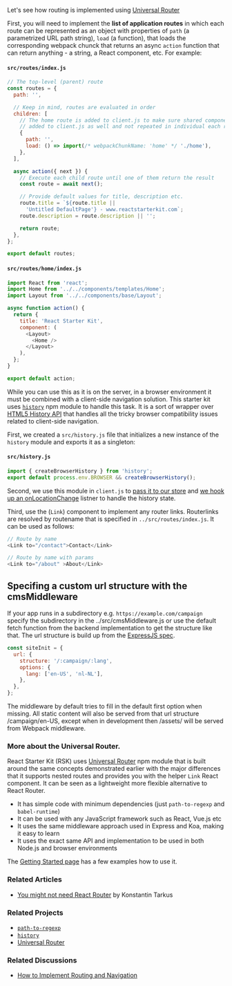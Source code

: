 Let's see how routing is implemented using [Universal Router](https://github.com/kriasoft/universal-router)

First, you will need to implement the **list of application routes** in which each route can be
represented as an object with properties of `path` (a parametrized URL path string), `load`
(a function), that loads the corresponding webpack chunck that returns an async `action` function
that can return anything - a string, a React component, etc. For example:

#### `src/routes/index.js`

```js static
// The top-level (parent) route
const routes = {
  path: '',

  // Keep in mind, routes are evaluated in order
  children: [
    // The home route is added to client.js to make sure shared components are
    // added to client.js as well and not repeated in individual each route chunk.
    {
      path: '',
      load: () => import(/* webpackChunkName: 'home' */ './home'),
    },
  ],

  async action({ next }) {
    // Execute each child route until one of them return the result
    const route = await next();

    // Provide default values for title, description etc.
    route.title = `${route.title ||
      'Untitled DefaultPage'} - www.reactstarterkit.com`;
    route.description = route.description || '';

    return route;
  },
};

export default routes;
```

#### `src/routes/home/index.js`

```js static
import React from 'react';
import Home from '../../components/templates/Home';
import Layout from '../../components/base/Layout';

async function action() {
  return {
    title: 'React Starter Kit',
    component: (
      <Layout>
        <Home />
      </Layout>
    ),
  };
}

export default action;
```

While you can use this as it is on the server, in a browser environment it must be combined with a
client-side navigation solution. This starter kit uses [`history`](https://github.com/ReactTraining/history)
npm module to handle this task. It is a sort of wrapper over
[HTML5 History API](https://developer.mozilla.org/docs/Web/API/History_API) that
handles all the tricky browser compatibility issues related to client-side navigation.

First, we created a `src/history.js` file that initializes a new instance of the `history` module
and exports it as a singleton:

#### `src/history.js`

```js static
import { createBrowserHistory } from 'history';
export default process.env.BROWSER && createBrowserHistory();
```

Second, we use this module in `client.js` to [pass it to our store](../src/client.js#L41) and
[we hook up an onLocationChange](../src/client.js#L156) listner to handle the history state.

Third, use the (`Link`) component to implement any router links. Routerlinks are resolved by
routename that is specified in `../src/routes/index.js`. It can be used as follows:

```js static
// Route by name
<Link to="/contact">Contact</Link>

// Route by name with params
<Link to="/about" >About</Link>
```

## Specifing a custom url structure with the cmsMiddleware

If your app runs in a subdirectory e.g. `https://example.com/campaign` specify the subdirectory
in the ../src/cmsMiddleware.js or use the default fetch function from the backend implementation to get the
structure like that. The url structure is build up from the [ExpressJS spec](http://expressjs.com/en/api.html).

```js static
const siteInit = {
  url: {
    structure: '/:campaign/:lang',
    options: {
      lang: ['en-US', 'nl-NL'],
    },
  },
};
```

The middleware by default tries to fill in the default first option when missing.
All static content will also be served from that url structure /campaign/en-US,
except when in development then /assets/ will be served from Webpack middleware.

### More about the Universal Router.

React Starter Kit (RSK) uses [Universal Router](https://github.com/kriasoft/universal-router) npm
module that is built around the same concepts demonstrated earlier with the major differences that
it supports nested routes and provides you with the helper `Link` React component. It can be seen as
a lightweight more flexible alternative to React Router.

- It has simple code with minimum dependencies (just `path-to-regexp` and `babel-runtime`)
- It can be used with any JavaScript framework such as React, Vue.js etc
- It uses the same middleware approach used in Express and Koa, making it easy to learn
- It uses the exact same API and implementation to be used in both Node.js and browser environments

The [Getting Started page](https://github.com/kriasoft/universal-router/blob/master/docs/getting-started.md)
has a few examples how to use it.

### Related Articles

- [You might not need React Router](https://medium.freecodecamp.com/you-might-not-need-react-router-38673620f3d) by Konstantin Tarkus

### Related Projects

- [`path-to-regexp`](https://github.com/pillarjs/path-to-regexp)
- [`history`](https://github.com/ReactTraining/history)
- [Universal Router](https://github.com/kriasoft/universal-router)

### Related Discussions

- [How to Implement Routing and Navigation](https://github.com/kriasoft/react-starter-kit/issues/748)

